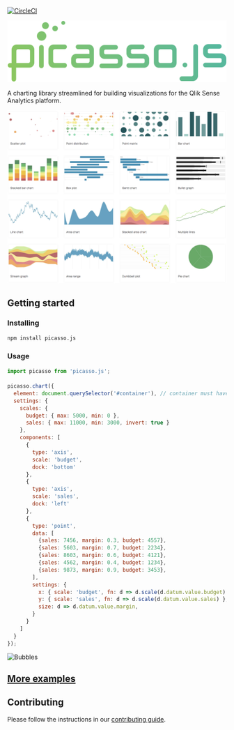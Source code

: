 [![CircleCI](https://circleci.com/gh/qlik-oss/picasso.js.svg?style=shield)](https://circleci.com/gh/qlik-oss/picasso.js)

![picasso.js](docs/assets/picassojs.png)

A charting library streamlined for building visualizations for the Qlik Sense Analytics platform.

[![Examples](website/static/img/examples.png)](https://picassojs.com/examples)

## Getting started

### Installing

```sh
npm install picasso.js
```

### Usage

```js
import picasso from 'picasso.js';

picasso.chart({
  element: document.querySelector('#container'), // container must have a width and height specified
  settings: {
    scales: {
      budget: { max: 5000, min: 0 },
      sales: { max: 11000, min: 3000, invert: true }
    },
    components: [
      {
        type: 'axis',
        scale: 'budget',
        dock: 'bottom'
      },
      {
        type: 'axis',
        scale: 'sales',
        dock: 'left'
      },
      {
        type: 'point',
        data: [
          {sales: 7456, margin: 0.3, budget: 4557},
          {sales: 5603, margin: 0.7, budget: 2234},
          {sales: 8603, margin: 0.6, budget: 4121},
          {sales: 4562, margin: 0.4, budget: 1234},
          {sales: 9873, margin: 0.9, budget: 3453},
        ],
        settings: {
          x: { scale: 'budget', fn: d => d.scale(d.datum.value.budget) },
          y: { scale: 'sales', fn: d => d.scale(d.datum.value.sales) },
          size: d => d.datum.value.margin,
        }
      }
    ]
  }
});
```

![Bubbles](website/static/img/bubbles.png)

## [More examples](https://picassojs.com/examples.html)

## Contributing

Please follow the instructions in our [contributing guide](./.github/CONTRIBUTING.md).
